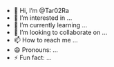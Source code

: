 - 👋 Hi, I’m @Tar02Ra
- 👀 I’m interested in ...
- 🌱 I’m currently learning ...
- 💞️ I’m looking to collaborate on ...
- 📫 How to reach me ...
- 😄 Pronouns: ...
- ⚡ Fun fact: ...

<!---
Tar02Ra/Tar02Ra is a ✨ special ✨ repository because its `README.md` (this file) appears on your GitHub profile.
You can click the Preview link to take a look at your changes.
--->
